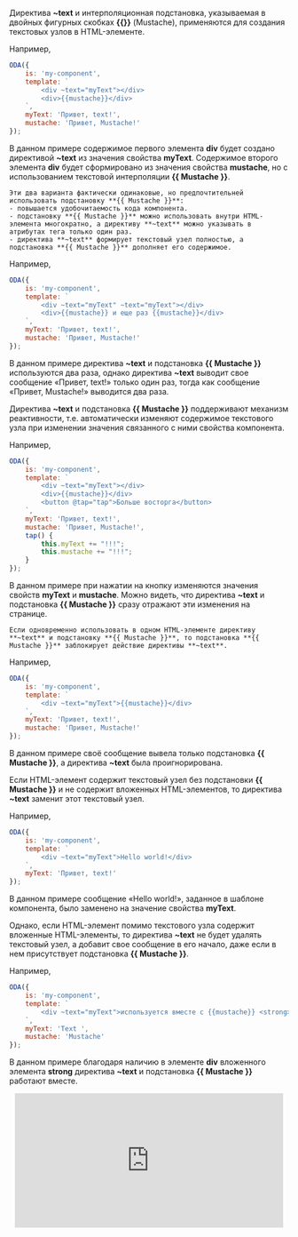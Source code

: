 ﻿Директива **~text** и интерполяционная подстановка, указываемая в двойных фигурных скобках **{{}}** (Mustache), применяются для создания текстовых узлов в HTML-элементе.

Например,

```javascript _run_edit_[my-component.js]
ODA({
    is: 'my-component',
    template: `
        <div ~text="myText"></div>
        <div>{{mustache}}</div>
    `,
    myText: 'Привет, text!',
    mustache: 'Привет, Mustache!'
});
```

В данном примере содержимое первого элемента **div** будет создано директивой **~text** из значения свойства **myText**. Содержимое второго элемента **div** будет сформировано из значения свойства **mustache**, но с использованием текстовой интерполяции **{{ Mustache }}**.

```faq_md
Эти два варианта фактически одинаковые, но предпочтительней использовать подстановку **{{ Mustache }}**:
- повышается удобочитаемость кода компонента.
- подстановку **{{ Mustache }}** можно использовать внутри HTML-элемента многократно, а директиву **~text** можно указывать в атрибутах тега только один раз.
- директива **~text** формирует текстовый узел полностью, а подстановка **{{ Mustache }}** дополняет его содержимое.
```

Например,

```javascript _run_edit_[my-component.js]
ODA({
    is: 'my-component',
    template: `
        <div ~text="myText" ~text="myText"></div>
        <div>{{mustache}} и еще раз {{mustache}}</div>
    `,
    myText: 'Привет, text!',
    mustache: 'Привет, Mustache!'
});
```

В данном примере директива **~text** и подстановка **{{ Mustache }}** используются два раза, однако директива **~text** выводит свое сообщение «Привет, text!» только один раз, тогда как сообщение «Привет, Mustache!» выводится два раза.

Директива **~text** и подстановка **{{ Mustache }}** поддерживают механизм реактивности, т.е. автоматически изменяют содержимое текстового узла при изменении значения связанного с ними свойства компонента.

Например,

```javascript _run_edit_[my-component.js]
ODA({
    is: 'my-component',
    template: `
        <div ~text="myText"></div>
        <div>{{mustache}}</div>
        <button @tap="tap">Больше восторга</button>
    `,
    myText: 'Привет, text!',
    mustache: 'Привет, Mustache!',
    tap() {
        this.myText += "!!!";
        this.mustache += "!!!";
    }
});
```

В данном примере при нажатии на кнопку изменяются значения свойств **myText** и **mustache**. Можно видеть, что директива **~text** и подстановка **{{ Mustache }}** сразу отражают эти изменения на странице.

```info_md
Если одновременно использовать в одном HTML-элементе директиву **~text** и подстановку **{{ Mustache }}**, то подстановка **{{ Mustache }}** заблокирует действие директивы **~text**.
```

Например,

```javascript _run_edit_[my-component.js]
ODA({
    is: 'my-component',
    template: `
        <div ~text="myText">{{mustache}}</div>
    `,
    myText: 'Привет, text!',
    mustache: 'Привет, Mustache!'
});
```

В данном примере своё сообщение вывела только подстановка **{{ Mustache }}**, а директива **~text** была проигнорирована.

Если HTML-элемент содержит текстовый узел без подстановки **{{ Mustache }}** и не содержит вложенных HTML-элементов, то директива **~text** заменит этот текстовый узел.

Например,

```javascript _run_edit_[my-component.js]
ODA({
    is: 'my-component',
    template: `
        <div ~text="myText">Hello world!</div>
    `,
    myText: 'Привет, text!'
});
```

В данном примере сообщение «Hello world!», заданное в шаблоне компонента, было заменено на значение свойства **myText**.

Однако, если HTML-элемент помимо текстового узла содержит вложенные HTML-элементы, то директива **~text** не будет удалять текстовый узел, а добавит свое сообщение в его начало, даже если в нем присутствует подстановка **{{ Mustache }}**.

Например,

```javascript _run_edit_[my-component.js]
ODA({
    is: 'my-component',
    template: `
        <div ~text="myText">используется вместе с {{mustache}} <strong>!</strong> </div>
    `,
    myText: 'Text ',
    mustache: 'Mustache'
});
```

В данном примере благодаря наличию в элементе **div** вложенного элемента **strong** директива **~text** и подстановка **{{ Mustache }}** работают вместе.

<div style="position:relative;padding-bottom:48%; margin:10px">
    <iframe src="https://www.youtube.com/embed/VRX8CG8Wa3E?start=0" frameborder="0" allow="accelerometer; autoplay; encrypted-media; gyroscope; picture-in-picture" allowfullscreen
    	style="position:absolute;width:100%;height:100%;"></iframe>
</div>

